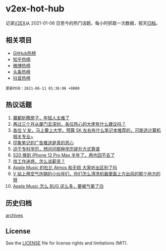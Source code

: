 # v2ex-hot-hub

 记录[V2EX](https://www.v2ex.com/)从 2021-01-06 日至今的热门话题。每小时抓取一次数据，按天[归档](archives)。
 
 ## 相关项目

- [GitHub热榜](https://github.com/snaildev/github-hot-hub)
- [知乎热榜](https://github.com/snaildev/zhihu-hot-hub)
- [微博热榜](https://github.com/snaildev/weibo-hot-hub)
- [头条热榜](https://github.com/snaildev/toutiao-hot-hub)
- [抖音热榜](https://github.com/snaildev/douyin-hot-hub)


 `更新时间：2021-06-11 01:36:06 +0800`

## 热议话题

1. [魔都折腾房子，年轻人太难了](https://www.v2ex.com/t/782526)
1. [再过三个月从厦门去深圳，各位热心的大佬有什么建议吗？](https://www.v2ex.com/t/782548)
1. [各位 V 友，马上要上大学，预算 5K 左右有什么笔记本推荐的，可能选计算机相关专业~](https://www.v2ex.com/t/782549)
1. [印象笔记的广告推送是真的恶心](https://www.v2ex.com/t/782566)
1. [迫于专科学历，想问问那种学历提升方式靠谱](https://www.v2ex.com/t/782568)
1. [S20 换到 iPhone 12 Pro Max 半年了，再也回不去了](https://www.v2ex.com/t/782585)
1. [找工作迷惑，怎么谈薪资？](https://www.v2ex.com/t/782592)
1. [Apple Music 的杜比 Atmos 和无损 大家听出区别了吗](https://www.v2ex.com/t/782591)
1. [V 站上用空气炸锅的小伙伴们，你们怎么清洗机器里面上方出风的那个地方的呀](https://www.v2ex.com/t/782597)
1. [Apple Music 怎么 BUG 这么多，要被气晕了😓](https://www.v2ex.com/t/782596)

## 历史归档

[archives](archives)

## License

See the [LICENSE](LICENSE) file for license rights and limitations (MIT).
